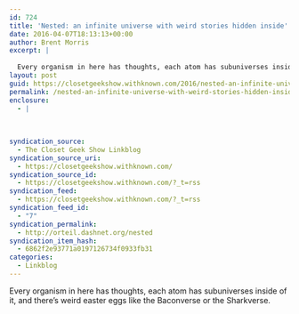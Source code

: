 ```yaml
---
id: 724
title: 'Nested: an infinite universe with weird stories hidden inside'
date: 2016-04-07T18:13:13+00:00
author: Brent Morris
excerpt: |
  
  Every organism in here has thoughts, each atom has subuniverses inside of it, and there's weird easter eggs like the Baconverse or the Sharkverse.
layout: post
guid: https://closetgeekshow.withknown.com/2016/nested-an-infinite-universe-with-weird-stories-hidden-inside
permalink: /nested-an-infinite-universe-with-weird-stories-hidden-inside/
enclosure:
  - |
    
    
    
syndication_source:
  - The Closet Geek Show Linkblog
syndication_source_uri:
  - https://closetgeekshow.withknown.com/
syndication_source_id:
  - https://closetgeekshow.withknown.com/?_t=rss
syndication_feed:
  - https://closetgeekshow.withknown.com/?_t=rss
syndication_feed_id:
  - "7"
syndication_permalink:
  - http://orteil.dashnet.org/nested
syndication_item_hash:
  - 6862f2e93771a0197126734f0933fb31
categories:
  - Linkblog
---
```

<div class="known-bookmark">
  <p>
    Every organism in here has thoughts, each atom has subuniverses inside of it, and there&#8217;s weird easter eggs like the Baconverse or the Sharkverse.
  </p>
  
  <p>
    <img src="http://i.imgur.com/nZ5BNbU.png" alt="" />
  </p>
</div>